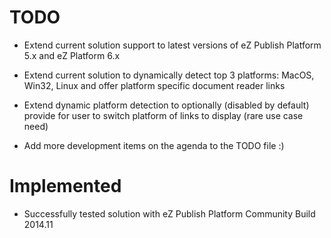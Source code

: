 TODO
====

* Extend current solution support to latest versions of eZ Publish Platform 5.x and eZ Platform 6.x

* Extend current solution to dynamically detect top 3 platforms: MacOS, Win32, Linux and offer platform specific document reader links

* Extend dynamic platform detection to optionally (disabled by default) provide for user to switch platform of links to display (rare use case need)

* Add more development items on the agenda to the TODO file :)


Implemented
====

* Successfully tested solution with eZ Publish Platform Community Build 2014.11

